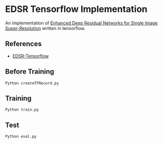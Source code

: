 # EDSR Tensorflow Implementation
An implementation of [Enhanced Deep Residual Networks for Single Image Super-Resolution](https://arxiv.org/pdf/1707.02921.pdf) written in tensorflow.

## References
   * [EDSR-Tensorflow](https://github.com/jmiller656/EDSR-Tensorflow)
   
## Before Training
 `Python createTFRecord.py` 
 
## Training
 `Python train.py`
 
## Test
 `Python eval.py`
 
